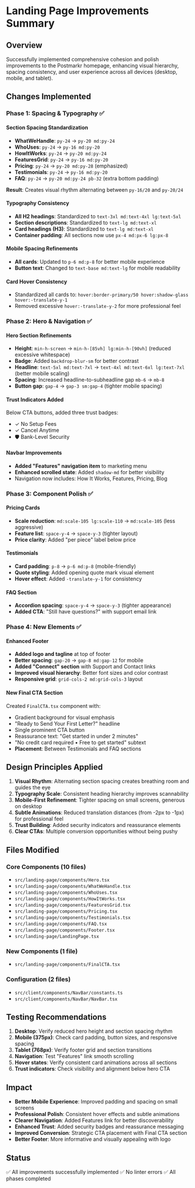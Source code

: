 # Landing Page Improvements Summary

## Overview
Successfully implemented comprehensive cohesion and polish improvements to the Postmarkr homepage, enhancing visual hierarchy, spacing consistency, and user experience across all devices (desktop, mobile, and tablet).

## Changes Implemented

### Phase 1: Spacing & Typography ✅

#### Section Spacing Standardization
- **WhatWeHandle**: `py-24` → `py-20 md:py-24`
- **WhoUses**: `py-24` → `py-16 md:py-20`
- **HowItWorks**: `py-24` → `py-20 md:py-24`
- **FeaturesGrid**: `py-24` → `py-16 md:py-20`
- **Pricing**: `py-24` → `py-20 md:py-28` (emphasized)
- **Testimonials**: `py-24` → `py-16 md:py-20`
- **FAQ**: `py-24` → `py-20 md:py-24 pb-32` (extra bottom padding)

**Result**: Creates visual rhythm alternating between `py-16/20` and `py-20/24`

#### Typography Consistency
- **All H2 headings**: Standardized to `text-3xl md:text-4xl lg:text-5xl`
- **Section descriptions**: Standardized to `text-lg md:text-xl`
- **Card headings (H3)**: Standardized to `text-lg md:text-xl`
- **Container padding**: All sections now use `px-4 md:px-6 lg:px-8`

#### Mobile Spacing Refinements
- **All cards**: Updated to `p-6 md:p-8` for better mobile experience
- **Button text**: Changed to `text-base md:text-lg` for mobile readability

#### Card Hover Consistency
- Standardized all cards to: `hover:border-primary/50 hover:shadow-glass hover:-translate-y-1`
- Removed excessive `hover:-translate-y-2` for more professional feel

### Phase 2: Hero & Navigation ✅

#### Hero Section Refinements
- **Height**: `min-h-screen` → `min-h-[85vh] lg:min-h-[90vh]` (reduced excessive whitespace)
- **Badge**: Added `backdrop-blur-sm` for better contrast
- **Headline**: `text-5xl md:text-7xl` → `text-4xl md:text-6xl lg:text-7xl` (better mobile scaling)
- **Spacing**: Increased headline-to-subheadline gap `mb-6` → `mb-8`
- **Button gap**: `gap-4` → `gap-3 sm:gap-4` (tighter mobile spacing)

#### Trust Indicators Added
Below CTA buttons, added three trust badges:
- ✓ No Setup Fees
- ✓ Cancel Anytime
- 🛡️ Bank-Level Security

#### Navbar Improvements
- **Added "Features" navigation item** to marketing menu
- **Enhanced scrolled state**: Added `shadow-md` for better visibility
- Navigation now includes: How It Works, Features, Pricing, Blog

### Phase 3: Component Polish ✅

#### Pricing Cards
- **Scale reduction**: `md:scale-105 lg:scale-110` → `md:scale-105` (less aggressive)
- **Feature list**: `space-y-4` → `space-y-3` (tighter layout)
- **Price clarity**: Added "per piece" label below price

#### Testimonials
- **Card padding**: `p-8` → `p-6 md:p-8` (mobile-friendly)
- **Quote styling**: Added opening quote mark visual element
- **Hover effect**: Added `-translate-y-1` for consistency

#### FAQ Section
- **Accordion spacing**: `space-y-4` → `space-y-3` (tighter appearance)
- **Added CTA**: "Still have questions?" with support email link

### Phase 4: New Elements ✅

#### Enhanced Footer
- **Added logo and tagline** at top of footer
- **Better spacing**: `gap-20` → `gap-8 md:gap-12` for mobile
- **Added "Connect" section** with Support and Contact links
- **Improved visual hierarchy**: Better font sizes and color contrast
- **Responsive grid**: `grid-cols-2 md:grid-cols-3` layout

#### New Final CTA Section
Created `FinalCTA.tsx` component with:
- Gradient background for visual emphasis
- "Ready to Send Your First Letter?" headline
- Single prominent CTA button
- Reassurance text: "Get started in under 2 minutes"
- "No credit card required • Free to get started" subtext
- **Placement**: Between Testimonials and FAQ sections

## Design Principles Applied

1. **Visual Rhythm**: Alternating section spacing creates breathing room and guides the eye
2. **Typography Scale**: Consistent heading hierarchy improves scannability
3. **Mobile-First Refinement**: Tighter spacing on small screens, generous on desktop
4. **Subtle Animations**: Reduced translation distances (from -2px to -1px) for professional feel
5. **Trust Building**: Added security indicators and reassurance elements
6. **Clear CTAs**: Multiple conversion opportunities without being pushy

## Files Modified

### Core Components (10 files)
- `src/landing-page/components/Hero.tsx`
- `src/landing-page/components/WhatWeHandle.tsx`
- `src/landing-page/components/WhoUses.tsx`
- `src/landing-page/components/HowItWorks.tsx`
- `src/landing-page/components/FeaturesGrid.tsx`
- `src/landing-page/components/Pricing.tsx`
- `src/landing-page/components/Testimonials.tsx`
- `src/landing-page/components/FAQ.tsx`
- `src/landing-page/components/Footer.tsx`
- `src/landing-page/LandingPage.tsx`

### New Components (1 file)
- `src/landing-page/components/FinalCTA.tsx`

### Configuration (2 files)
- `src/client/components/NavBar/constants.ts`
- `src/client/components/NavBar/NavBar.tsx`

## Testing Recommendations

1. **Desktop**: Verify reduced hero height and section spacing rhythm
2. **Mobile (375px)**: Check card padding, button sizes, and responsive spacing
3. **Tablet (768px)**: Verify footer grid and section transitions
4. **Navigation**: Test "Features" link smooth scrolling
5. **Hover states**: Verify consistent card animations across all sections
6. **Trust indicators**: Check visibility and alignment below hero CTA

## Impact

- **Better Mobile Experience**: Improved padding and spacing on small screens
- **Professional Polish**: Consistent hover effects and subtle animations
- **Clearer Navigation**: Added Features link for better discoverability
- **Enhanced Trust**: Added security badges and reassurance messaging
- **Improved Conversion**: Strategic CTA placement with Final CTA section
- **Better Footer**: More informative and visually appealing with logo

## Status
✅ All improvements successfully implemented
✅ No linter errors
✅ All phases completed

